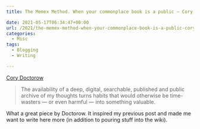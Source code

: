 ```yaml
---
title: The Memex Method. When your commonplace book is a public – Cory Doctorow

date: 2021-05-17T06:34:47+00:00
url: /2021/the-memex-method-when-your-commonplace-book-is-a-public-cory-doctorow/
categories:
  - Misc
tags:
  - Blogging
  - Writing

---
```

<!--kg-card-begin: html-->

[Cory Doctorow][1]

<blockquote class="wp-block-quote is-style-large">
  <p>
    The availability of a deep, digital, searchable, published and public archive of my thoughts turns habits that would otherwise be time-wasters — or even harmful — into something valuable.
  </p>
</blockquote>

What a great piece by Doctorow. It inspired my previous post and made me want to write here more (in addition to pouring stuff into the wiki).

<!--kg-card-end: html-->

 [1]: https://doctorow.medium.com/the-memex-method-238c71f2fb46